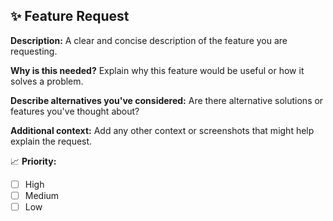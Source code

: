 ## ✨ Feature Request

**Description:**
A clear and concise description of the feature you are requesting.

**Why is this needed?**
Explain why this feature would be useful or how it solves a problem.

**Describe alternatives you've considered:**
Are there alternative solutions or features you've thought about?

**Additional context:**
Add any other context or screenshots that might help explain the request.

📈 **Priority:**
- [ ] High
- [ ] Medium
- [ ] Low
